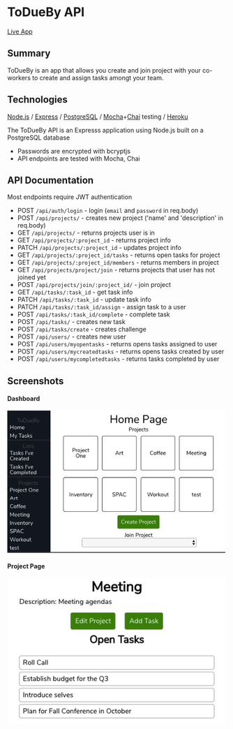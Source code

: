 # ToDueBy API
[Live App](https://ryutae-todueby.now.sh)

## Summary

ToDueBy is an app that allows you create and join project with your co-workers to create and assign tasks amongt your team.

## Technologies
[Node.js](https://nodejs.org/en/) / [Express](https://expressjs.com/) / [PostgreSQL](https://www.postgresql.org/) / [Mocha](https://mochajs.org/)+[Chai](http://chaijs.com/) testing / [Heroku](https://www.heroku.com/)

The ToDueBy API is an Expresss application using Node.js built on a PostgreSQL database
- Passwords are encrypted with bcryptjs
- API endpoints are tested with Mocha, Chai

## API Documentation
Most endpoints require JWT authentication
- POST `/api/auth/login` - login (`email` and `password` in req.body)
- POST `/api/projects/` - creates new project ('name' and 'description' in req.body)
- GET `/api/projects/` - returns projects user is in
- GET `/api/projects/:project_id` - returns project info
- PATCH `/api/projects/:project_id` - updates project info
- GET `/api/projects/:project_id/tasks` - returns open tasks for project
- GET `/api/projects/:project_id/members` - returns members in project
- GET `/api/projects/project/join` - returns projects that user has not joined yet
- POST `/api/projects/join/:project_id/` - join project 
- GET `/api/tasks/:task_id` - get task info
- PATCH `/api/tasks/:task_id` - update task info
- PATCH `/api/tasks/:task_id/assign` - assign task to a user
- POST `/api/tasks/:task_id/complete` - complete task
- POST `/api/tasks/` - creates new task
- POST `/api/tasks/create` - creates challenge
- POST `/api/users/` - creates new user
- POST `/api/users/myopentasks` - returns opens tasks assigned to user
- POST `/api/users/mycreatedtasks` - returns opens tasks created by user
- POST `/api/users/mycompletedtasks` - returns tasks completed by user

## Screenshots
#### Dashboard
<img src="/public/Dashboard.png" width="500" alt="dashboard">

#### Project Page
<img src="/public/ProjectPage.png" width="500" alt="project page">
